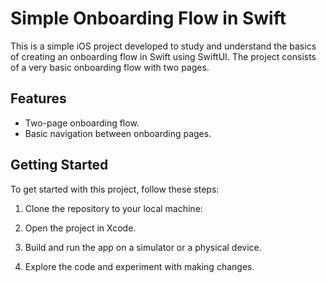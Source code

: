 # Simple Onboarding Flow in Swift

This is a simple iOS project developed to study and understand the basics of creating an onboarding flow in Swift using SwiftUI. The project consists of a very basic onboarding flow with two pages.

## Features

- Two-page onboarding flow.
- Basic navigation between onboarding pages.

## Getting Started

To get started with this project, follow these steps:

1. Clone the repository to your local machine:

2. Open the project in Xcode.

3. Build and run the app on a simulator or a physical device.

4. Explore the code and experiment with making changes.
